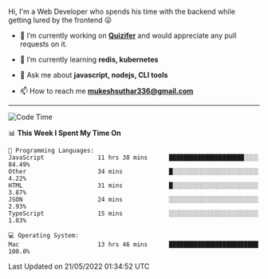 Hi, I'm a Web Developer who spends his time with the backend while getting lured by the frontend 😜

- 🔭 I’m currently working on **[Quizifer](https://github.com/SutharMukesh/Quizifer/)** and would appreciate any pull requests on it.

- 🌱 I’m currently learning **redis, kubernetes**

- 💬 Ask me about **javascript, nodejs, CLI tools**

- 📫 How to reach me **mukeshsuthar336@gmail.com**

---
<!--START_SECTION:waka-->
![Code Time](http://img.shields.io/badge/Code%20Time-0%20secs-blue)

📊 **This Week I Spent My Time On** 

```text
💬 Programming Languages: 
JavaScript               11 hrs 38 mins      █████████████████████░░░░   84.49% 
Other                    34 mins             █░░░░░░░░░░░░░░░░░░░░░░░░   4.22% 
HTML                     31 mins             █░░░░░░░░░░░░░░░░░░░░░░░░   3.87% 
JSON                     24 mins             ░░░░░░░░░░░░░░░░░░░░░░░░░   2.93% 
TypeScript               15 mins             ░░░░░░░░░░░░░░░░░░░░░░░░░   1.83%

💻 Operating System: 
Mac                      13 hrs 46 mins      █████████████████████████   100.0%

```


 Last Updated on 21/05/2022 01:34:52 UTC
<!--END_SECTION:waka-->
